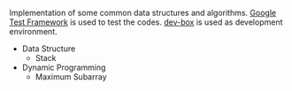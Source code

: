 Implementation of some common data structures and algorithms. [Google Test Framework](https://github.com/google/googletest) is used to test the codes. [dev-box](https://github.com/taskinoor/dev-box) is used as development environment.

* Data Structure
	* Stack
* Dynamic Programming
	* Maximum Subarray
